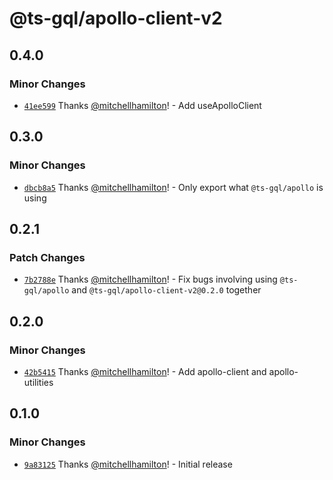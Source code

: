 # @ts-gql/apollo-client-v2

## 0.4.0

### Minor Changes

- [`41ee599`](https://github.com/Thinkmill/ts-gql/commit/41ee5995cd05b189a58d9c2ec5f739bbbb0addc3) Thanks [@mitchellhamilton](https://github.com/mitchellhamilton)! - Add useApolloClient

## 0.3.0

### Minor Changes

- [`dbcb8a5`](https://github.com/Thinkmill/ts-gql/commit/dbcb8a57437056cc9653ef1902ebaaf7c25fac14) Thanks [@mitchellhamilton](https://github.com/mitchellhamilton)! - Only export what `@ts-gql/apollo` is using

## 0.2.1

### Patch Changes

- [`7b2788e`](https://github.com/Thinkmill/ts-gql/commit/7b2788e451f1db0a61b424fae2ab10b27af61d6e) Thanks [@mitchellhamilton](https://github.com/mitchellhamilton)! - Fix bugs involving using `@ts-gql/apollo` and `@ts-gql/apollo-client-v2@0.2.0` together

## 0.2.0

### Minor Changes

- [`42b5415`](https://github.com/Thinkmill/ts-gql/commit/42b5415a4741ef752c276924eb07d28d69c1d858) Thanks [@mitchellhamilton](https://github.com/mitchellhamilton)! - Add apollo-client and apollo-utilities

## 0.1.0

### Minor Changes

- [`9a83125`](https://github.com/Thinkmill/ts-gql/commit/9a83125d3fd04e124cede1453242d79bdc53e8c4) Thanks [@mitchellhamilton](https://github.com/mitchellhamilton)! - Initial release
